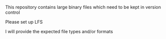 This repository contains large binary files which need to be kept in version control

Please set up LFS 

I will provide the expected file types and/or formats